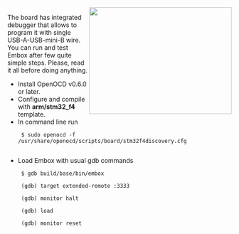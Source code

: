 <img src='http://embox.googlecode.com/svn/wiki/images/PlatformsDescription/stm32f4_discovery.jpg' align='right' width='320' height='240'>

The board has integrated debugger that allows to program it with single USB-A-USB-mini-B wire. You can run and test Embox after few quite simple steps. Please, read it all before doing anything.<br>
<ul><li>Install OpenOCD v0.6.0 or later.<br>
</li><li>Configure and compile with <b>arm/stm32_f4</b> template.<br>
</li><li>In command line run<br>
<pre><code> $ sudo openocd -f /usr/share/openocd/scripts/board/stm32f4discovery.cfg<br>
</code></pre>
</li><li>Load Embox with usual gdb commands<br>
<pre><code> $ gdb build/base/bin/embox<br>
 (gdb) target extended-remote :3333<br>
 (gdb) monitor halt<br>
 (gdb) load<br>
 (gdb) monitor reset<br>
</code></pre>